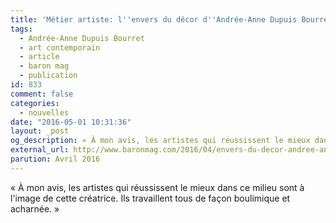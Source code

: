 ```yaml
---
title: 'Métier artiste: l''envers du décor d''Andrée-Anne Dupuis Bourret'
tags:
  - Andrée-Anne Dupuis Bourret
  - art contemporain
  - article
  - baron mag
  - publication
id: 833
comment: false
categories:
  - nouvelles
date: "2016-05-01 10:31:36"
layout: _post
og_description: « À mon avis, les artistes qui réussissent le mieux dans ce milieu sont à l'image...»
external_url: http://www.baronmag.com/2016/04/envers-du-decor-andree-anne-dupuis-bourret/ 
parution: Avril 2016
---
```

« À mon avis, les artistes qui réussissent le mieux dans ce milieu sont à l'image de cette créatrice. Ils travaillent tous de façon boulimique et acharnée. »

